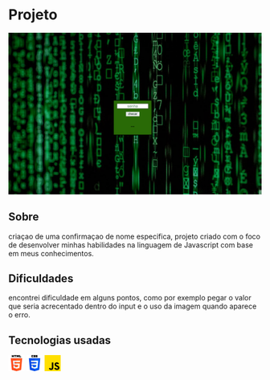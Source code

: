 # Projeto
<img src="src/design/design.check.gif">

## Sobre
criaçao de uma confirmaçao de nome especifica, projeto criado com o foco de desenvolver minhas habilidades na linguagem de Javascript com base em meus conhecimentos.

## Dificuldades
encontrei dificuldade em alguns pontos, como por exemplo pegar o valor que seria acrecentado dentro do input e o uso da imagem quando aparece o erro.

## Tecnologias usadas
<img src="src/img-tecnologias/html-5.png">
<img src="src/img-tecnologias/css-3 (1).png">
<img src="src/img-tecnologias/js.png">